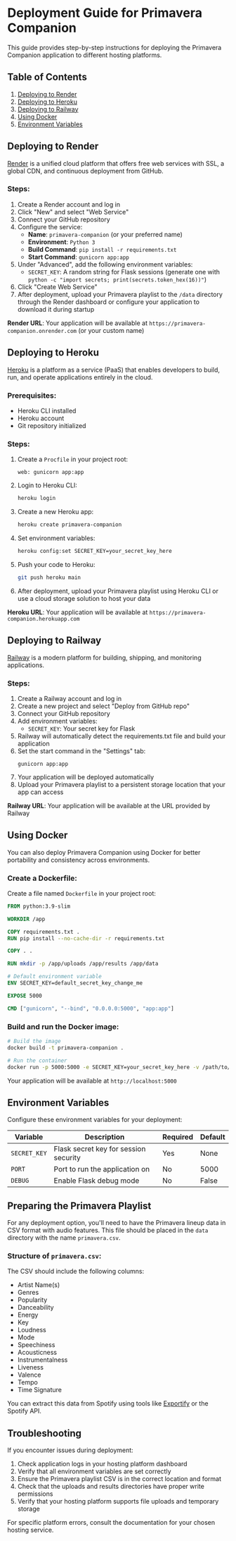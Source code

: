 # Deployment Guide for Primavera Companion

This guide provides step-by-step instructions for deploying the Primavera Companion application to different hosting platforms.

## Table of Contents

1. [Deploying to Render](#deploying-to-render)
2. [Deploying to Heroku](#deploying-to-heroku)
3. [Deploying to Railway](#deploying-to-railway)
4. [Using Docker](#using-docker)
5. [Environment Variables](#environment-variables)

## Deploying to Render

[Render](https://render.com) is a unified cloud platform that offers free web services with SSL, a global CDN, and continuous deployment from GitHub.

### Steps:

1. Create a Render account and log in
2. Click "New" and select "Web Service"
3. Connect your GitHub repository
4. Configure the service:
   - **Name**: `primavera-companion` (or your preferred name)
   - **Environment**: `Python 3`
   - **Build Command**: `pip install -r requirements.txt`
   - **Start Command**: `gunicorn app:app`
5. Under "Advanced", add the following environment variables:
   - `SECRET_KEY`: A random string for Flask sessions (generate one with `python -c "import secrets; print(secrets.token_hex(16))"`)
6. Click "Create Web Service"
7. After deployment, upload your Primavera playlist to the `/data` directory through the Render dashboard or configure your application to download it during startup

**Render URL**: Your application will be available at `https://primavera-companion.onrender.com` (or your custom name)

## Deploying to Heroku

[Heroku](https://heroku.com) is a platform as a service (PaaS) that enables developers to build, run, and operate applications entirely in the cloud.

### Prerequisites:
- Heroku CLI installed
- Heroku account
- Git repository initialized

### Steps:

1. Create a `Procfile` in your project root:
   ```
   web: gunicorn app:app
   ```

2. Login to Heroku CLI:
   ```bash
   heroku login
   ```

3. Create a new Heroku app:
   ```bash
   heroku create primavera-companion
   ```

4. Set environment variables:
   ```bash
   heroku config:set SECRET_KEY=your_secret_key_here
   ```

5. Push your code to Heroku:
   ```bash
   git push heroku main
   ```

6. After deployment, upload your Primavera playlist using Heroku CLI or use a cloud storage solution to host your data

**Heroku URL**: Your application will be available at `https://primavera-companion.herokuapp.com`

## Deploying to Railway

[Railway](https://railway.app) is a modern platform for building, shipping, and monitoring applications.

### Steps:

1. Create a Railway account and log in
2. Create a new project and select "Deploy from GitHub repo"
3. Connect your GitHub repository
4. Add environment variables:
   - `SECRET_KEY`: Your secret key for Flask
5. Railway will automatically detect the requirements.txt file and build your application
6. Set the start command in the "Settings" tab:
   ```
   gunicorn app:app
   ```
7. Your application will be deployed automatically
8. Upload your Primavera playlist to a persistent storage location that your app can access

**Railway URL**: Your application will be available at the URL provided by Railway

## Using Docker

You can also deploy Primavera Companion using Docker for better portability and consistency across environments.

### Create a Dockerfile:

Create a file named `Dockerfile` in your project root:

```dockerfile
FROM python:3.9-slim

WORKDIR /app

COPY requirements.txt .
RUN pip install --no-cache-dir -r requirements.txt

COPY . .

RUN mkdir -p /app/uploads /app/results /app/data

# Default environment variable
ENV SECRET_KEY=default_secret_key_change_me

EXPOSE 5000

CMD ["gunicorn", "--bind", "0.0.0.0:5000", "app:app"]
```

### Build and run the Docker image:

```bash
# Build the image
docker build -t primavera-companion .

# Run the container
docker run -p 5000:5000 -e SECRET_KEY=your_secret_key_here -v /path/to/your/data:/app/data primavera-companion
```

Your application will be available at `http://localhost:5000`

## Environment Variables

Configure these environment variables for your deployment:

| Variable | Description | Required | Default |
|----------|-------------|----------|---------|
| `SECRET_KEY` | Flask secret key for session security | Yes | None |
| `PORT` | Port to run the application on | No | 5000 |
| `DEBUG` | Enable Flask debug mode | No | False |

## Preparing the Primavera Playlist

For any deployment option, you'll need to have the Primavera lineup data in CSV format with audio features. This file should be placed in the `data` directory with the name `primavera.csv`.

### Structure of `primavera.csv`:

The CSV should include the following columns:
- Artist Name(s)
- Genres
- Popularity
- Danceability
- Energy
- Key
- Loudness
- Mode
- Speechiness
- Acousticness
- Instrumentalness
- Liveness
- Valence
- Tempo
- Time Signature

You can extract this data from Spotify using tools like [Exportify](https://exportify.net) or the Spotify API.

## Troubleshooting

If you encounter issues during deployment:

1. Check application logs in your hosting platform dashboard
2. Verify that all environment variables are set correctly
3. Ensure the Primavera playlist CSV is in the correct location and format
4. Check that the uploads and results directories have proper write permissions
5. Verify that your hosting platform supports file uploads and temporary storage

For specific platform errors, consult the documentation for your chosen hosting service.
